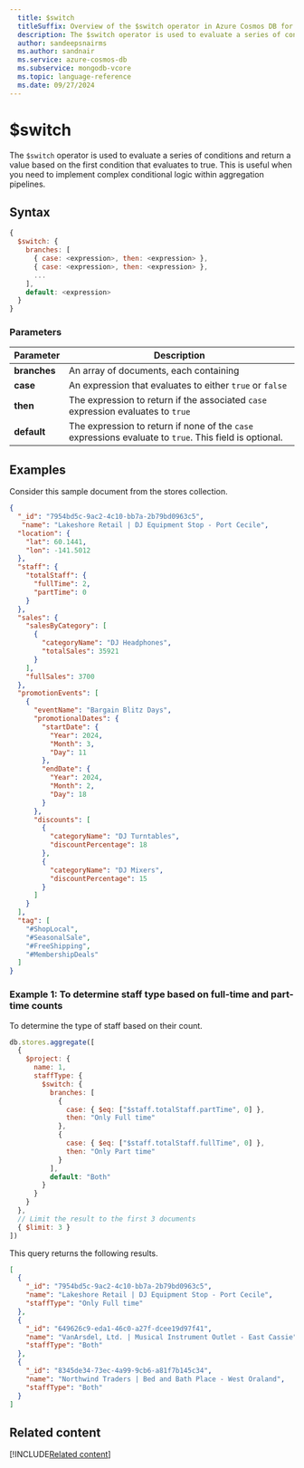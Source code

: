 ```yaml
--- 
  title: $switch
  titleSuffix: Overview of the $switch operator in Azure Cosmos DB for MongoDB (vCore)
  description: The $switch operator is used to evaluate a series of conditions and return a value based on the first condition that evaluates to true.  
  author: sandeepsnairms
  ms.author: sandnair
  ms.service: azure-cosmos-db
  ms.subservice: mongodb-vcore
  ms.topic: language-reference
  ms.date: 09/27/2024
---
```



# $switch

The `$switch` operator is used to evaluate a series of conditions and return a value based on the first condition that evaluates to true. This is useful when you need to implement complex conditional logic within aggregation pipelines.

## Syntax

```javascript
{
  $switch: {
    branches: [
      { case: <expression>, then: <expression> },
      { case: <expression>, then: <expression> },
      ...
    ],
    default: <expression>
  }
}
```

### Parameters

| Parameter | Description |
| --- | --- |
| **branches**| An array of documents, each containing|
| **case**| An expression that evaluates to either `true` or `false`|
| **then**| The expression to return if the associated `case` expression evaluates to `true`|
| **default**| The expression to return if none of the `case` expressions evaluate to `true`. This field is optional.|

## Examples

Consider this sample document from the stores collection.

```json
{
  "_id": "7954bd5c-9ac2-4c10-bb7a-2b79bd0963c5",
   "name": "Lakeshore Retail | DJ Equipment Stop - Port Cecile",
  "location": {
    "lat": 60.1441,
    "lon": -141.5012
  },
  "staff": {
    "totalStaff": {
      "fullTime": 2,
      "partTime": 0
    }
  },
  "sales": {
    "salesByCategory": [
      {
        "categoryName": "DJ Headphones",
        "totalSales": 35921
      }
    ],
    "fullSales": 3700
  },
  "promotionEvents": [
    {
      "eventName": "Bargain Blitz Days",
      "promotionalDates": {
        "startDate": {
          "Year": 2024,
          "Month": 3,
          "Day": 11
        },
        "endDate": {
          "Year": 2024,
          "Month": 2,
          "Day": 18
        }
      },
      "discounts": [
        {
          "categoryName": "DJ Turntables",
          "discountPercentage": 18
        },
        {
          "categoryName": "DJ Mixers",
          "discountPercentage": 15
        }
      ]
    }
  ],
  "tag": [
    "#ShopLocal",
    "#SeasonalSale",
    "#FreeShipping",
    "#MembershipDeals"
  ]
}
```
### Example 1: To determine staff type based on full-time and part-time counts

To determine the type of staff based on their count.

```javascript
db.stores.aggregate([
  {
    $project: {
      name: 1,
      staffType: {
        $switch: {
          branches: [
            {
              case: { $eq: ["$staff.totalStaff.partTime", 0] },
              then: "Only Full time"
            },
            {
              case: { $eq: ["$staff.totalStaff.fullTime", 0] },
              then: "Only Part time"
            }
          ],
          default: "Both"
        }
      }
    }
  },
  // Limit the result to the first 3 documents
  { $limit: 3 } 
])
```

This query returns the following results.

```json
[
  {
    "_id": "7954bd5c-9ac2-4c10-bb7a-2b79bd0963c5",
    "name": "Lakeshore Retail | DJ Equipment Stop - Port Cecile",
    "staffType": "Only Full time"
  },
  {
    "_id": "649626c9-eda1-46c0-a27f-dcee19d97f41",
    "name": "VanArsdel, Ltd. | Musical Instrument Outlet - East Cassie",
    "staffType": "Both"
  },
  {
    "_id": "8345de34-73ec-4a99-9cb6-a81f7b145c34",
    "name": "Northwind Traders | Bed and Bath Place - West Oraland",
    "staffType": "Both"
  }
]
```

## Related content
[!INCLUDE[Related content](../includes/related-content.md)]
